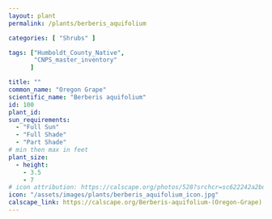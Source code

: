 ```yaml
---
layout: plant                                                              
permalink: /plants/berberis_aquifolium

categories: [ "Shrubs" ]

tags: ["Humboldt_County_Native",
       "CNPS_master_inventory"
      ]

title: ""
common_name: "Oregon Grape"
scientific_name: "Berberis aquifolium"
id: 100
plant_id: 
sun_requirements:
  - "Full Sun"
  - "Full Shade"
  - "Part Shade"
# min then max in feet
plant_size:
  - height: 
    - 3.5
    - 7
# icon attribution: https://calscape.org/photos/528?srchcr=sc622242a2bd29f 
icon: "/assets/images/plants/berberis_aquifolium_icon.jpg" 
calscape_link: https://calscape.org/Berberis-aquifolium-(Oregon-Grape) 
---
```




